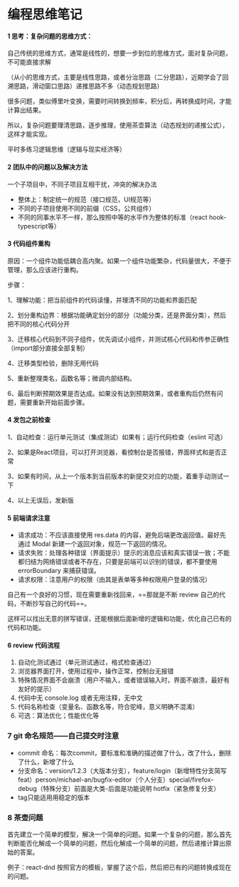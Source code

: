 # 编程思维笔记

#### 1 思考：复杂问题的思维方式：

自己传统的思维方式，通常是线性的，想要一步到位的思维方式，面对复杂问题，不可能直接求解

（从小的思维方式，主要是线性思路，或者分治思路（二分思路），近期学会了回溯思路，滑动窗口思路）递推思路不多（动态规划思路）

很多问题，类似傅里叶变换，需要时间转换到频率，积分后，再转换成时间，才能计算出结果。

所以，复杂问题要理清思路，逐步推理，使用茶壶算法（动态规划的递推公式），这样才能实现。

平时多练习逻辑思维（逻辑与现实经济等）

#### 2 团队中的问题以及解决方法

一个子项目中，不同子项目互相干扰，冲突的解决办法

- 整体上：制定统一的规范（接口规范，UI规范等）
- 不同的子项目使用不同的前缀（CSS，公共组件）
- 不同的同事水平不一样，那么按照中等的水平作为整体的标准（react hook- typescript等）

#### 3 代码组件重构

原因：一个组件功能低耦合高内聚。如果一个组件功能繁杂，代码量很大，不便于管理，那么应该进行重构。

步骤：

1、理解功能：把当前组件的代码读懂，并理清不同的功能和界面匹配

2、划分重构边界：根据功能确定划分的部分（功能分类，还是界面分类），然后把不同的核心代码分开

3、迁移核心代码到不同子组件，优先调试小组件，并测试核心代码和传参正确性（import部分直接全部复制）

4、迁移类型检验，删除无用代码

5、重新整理类名，函数名等；微调内部结构。

6、最后判断预期效果是否达成。如果没有达到预期效果，或者重构后仍然有问题，需要重新开始前面步骤。

#### 4 发包之前检查

1、自动检查：运行单元测试（集成测试）如果有；运行代码检查（eslint 可选）

2、如果是React项目，可以打开浏览器，看控制台是否报错，界面样式和是否正常

3、如果有时间，从上一个版本到当前版本的新提交对应的功能，着重手动测试一下

4、以上无误后，发新版



#### 5 前端请求注意

- 请求成功：不应该直接使用 res.data 的内容，避免后端更改返回值。最好先通过 Modal 新建一个返回对象，规范一下返回的情况。
- 请求失败：处理各种错误（界面提示）提示的消息应该和真实错误一致；不能都归结为网络错误或者不存在，只要是前端可以识别的错误，都不要使用 errorBoundary 来捕获错误。
- 请求权限：注意用户的权限（由其是表单等多种权限用户登录的情况）



自己有一个良好的习惯，现在需要重新找回来，==那就是不断 review 自己的代码，不断抄写自己的代码==。

这样可以找出无意的拼写错误，还能根据后面新增的逻辑和功能，优化自己已有的代码和功能。



#### 6 review 代码流程

1. 自动化测试通过（单元测试通过，格式检查通过）
2. 浏览器界面打开，使用过程中，操作正常，控制台无报错
3. 特殊情况界面不会崩溃（用户不输入，或者错误输入时，界面不崩溃，最好有友好的提示）
4. 代码中无 console.log 或者无用注释，无中文
5. 代码名称检查（变量名、函数名等，符合驼峰，意义明确不混淆）
6. 可选：算法优化；性能优化等



### 7 git 命名规范——自己提交时注意

- commit 命名：每次commit，要标准和准确的描述做了什么，改了什么，删除了什么，新增了什么
- 分支命名：version/1.2.3（大版本分支），feature/login（新增特性分支简写feat）person/michael-an/bugfix-editor（个人分支）special/firefox-debug（特殊分支）前面是大类-后面是功能说明 hotfix（紧急修复分支）
- tag只能适用用稳定的版本



### 8 茶壶问题

首先建立一个简单的模型，解决一个简单的问题。如果一个复杂的问题，那么首先判断能否化解成一个简单的问题，然后化解成一个简单的问题，然后递推计算出原始的答案。

例子：react-dnd 按照官方的模板，掌握了这个后，然后把已有的问题转换成现在的问题。